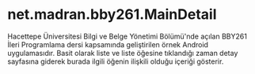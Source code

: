 # net.madran.bby261.MainDetail
Hacettepe Üniversitesi Bilgi ve Belge Yönetimi Bölümü'nde açılan BBY261 İleri Programlama dersi kapsamında geliştirilen örnek Android uygulamasıdır. Basit olarak liste ve liste öğesine tıklandığı zaman detay sayfasına giderek burada ilgili öğenin ilişkili olduğu içeriği gösterir.
